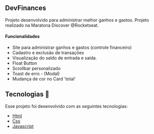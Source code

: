 ## DevFinances
Projeto desenvolvido para administrar melhor ganhos e gastos. Projeto realizado na Maratona Discover @Rocketseat.

#### Funcionalidades
* Site para administrar ganhos e gastos (controle financeiro)
* Cadastro e exclusão de transações
* Visualização do saldo de entrada e saída.
* Float Button
* Scrollbar personalizado
* Toast de erro - (Modal)
* Mudança de cor no Card 'total' 

## Tecnologias 🚀
Esse projeto foi desenvolvido com as seguintes tecnologias:

- [Html](https://pt.wikipedia.org/wiki/HTML)
- [Css](https://pt.wikipedia.org/wiki/Cascading_Style_Sheets)
- [Javascript](https://pt.wikipedia.org/wiki/JavaScript)

